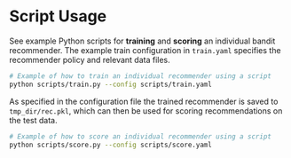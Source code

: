 # Script Usage


See example Python scripts for **training** and **scoring** an individual bandit recommender. The example train 
configuration in `train.yaml` specifies the recommender policy and relevant data files.

```bash
# Example of how to train an individual recommender using a script
python scripts/train.py --config scripts/train.yaml
```

As specified in the configuration file the trained recommender is saved to `tmp_dir/rec.pkl`, which can then be used 
for scoring recommendations on the test data.

```bash
# Example of how to score an individual recommender using a script
python scripts/score.py --config scripts/score.yaml
```

<br>
